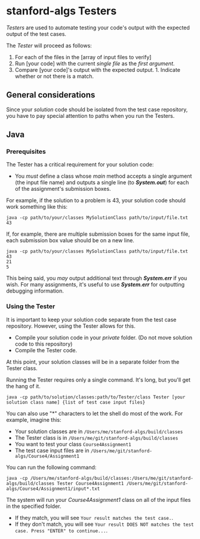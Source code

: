 # stanford-algs Testers

*Testers* are used to automate testing your code's output with the expected 
output of the test cases.

The *Tester* will proceed as follows:

1. For each of the files in the [array of input files to verify]
  1. Run [your code] with the current *single file* as the *first argument*.
  1. Compare [your code]'s output with the expected output.
    1. Indicate whether or not there is a match.

## General considerations

Since your *solution* code should be isolated from the test case repository, 
you have to pay special attention to paths when you run the Testers.

## Java

### Prerequisites 

The Tester has a critical requirement for your solution code:
* You *must* define a class whose *main* method accepts a single argument 
(the input file name) and outputs a single line (to **_System.out_**) for each 
of the assignment's submission boxes.

For example, if the solution to a problem is 43, your solution code should 
work something like this:

```shell
java -cp path/to/your/classes MySolutionClass path/to/input/file.txt
43
```
If, for example, there are multiple submission boxes for the same input file, 
each submission box value should be on a new line.
```shell
java -cp path/to/your/classes MySolutionClass path/to/input/file.txt
43
21
5
```

This being said, you *may* output additional text through **_System.err_** if 
you wish.  For many assignments, it's useful to use **_System.err_** for 
outputting debugging information.

### Using the Tester

It is important to keep your solution code separate from the test case 
repository. However, using the Tester allows for this.

* Compile your solution code in your *private* folder. (Do not move solution 
code to this repository)
* Compile the Tester code.

At this point, your solution classes will be in a separate folder from the 
Tester class.

Running the Tester requires only a single command.  It's long, but you'll get 
the hang of it.

```
java -cp path/to/solution/classes:path/to/Tester/class Tester [your solution class name] {list of test case input files}
```

You can also use "*" characters to let the shell do most of the work. 
For example, imagine this:
* Your solution classes are in ```/Users/me/stanford-algs/build/classes``` 
* The Tester class is in ```/Users/me/git/stanford-algs/build/classes```
* You want to test your class ```Course4Assignment1```
* The test case input files are in ```/Users/me/git/stanford-algs/Course4/Assignment1```

You can run the following command:

```
java -cp /Users/me/stanford-algs/build/classes:/Users/me/git/stanford-algs/build/classes Tester Course4Assignment1 /Users/me/git/stanford-algs/Course4/Assignment1/input*.txt
```

The system will run your *Course4Assignment1* class on all of the input files 
in the specified folder.  
* If they match, you will see ```Your result matches the test case.```. 
* If they don't match, you will see ```Your result DOES NOT matches the test case. Press "ENTER" to continue...```.